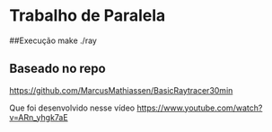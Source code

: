 # Trabalho de Paralela

##Execução
make
./ray

## Baseado no repo
https://github.com/MarcusMathiassen/BasicRaytracer30min

Que foi desenvolvido nesse vídeo
https://www.youtube.com/watch?v=ARn_yhgk7aE
